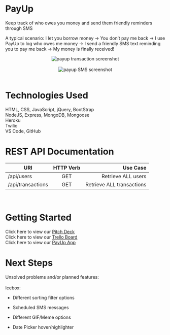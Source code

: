 # **PayUp**
Keep track of who owes you money and send them friendly reminders through SMS
<br/>

A typical scenario: I let you borrow money → You don’t pay me back → I use PayUp to log who owes me money → I send a friendly SMS text reminding you to pay me back → My money is finally received!
<br/>

<div style="text-align:center"><img src="https://i.imgur.com/9AbG823.png" title="payup transaction screenshot"/></div>
<br/>
<div style="text-align:center"><img src="https://i.imgur.com/reMefwt.png" title="payup SMS screenshot"/></div>
<br/>

# **Technologies Used**
HTML, CSS, JavaScript, jQuery, BootStrap
<br/>
NodeJS, Express, MongoDB, Mongoose
<br/>
Heroku
<br/>
Twilio
<br/>
VS Code, GitHub
<br/>

# **REST API Documentation**
| URI        | HTTP Verb           | Use Case  |
| ------------- |:-------------:| -----:|
| /api/users | GET | Retrieve ALL users |
| /api/transactions | GET | Retrieve ALL transactions |
<br/>

# **Getting Started**
Click here to view our [Pitch Deck](https://docs.google.com/presentation/d/1oZ-5lqR1Tx7PmyRmejmRX6Mb87Txon85gePmd_E8n0Q/edit?usp=sharing)
<br/>
Click here to view our [Trello Board](https://trello.com/b/UHOjDafX/project-3-payup)
<br/>
Click here to view our [PayUp App](https://payup-49.herokuapp.com)
<br/>

# **Next Steps**
Unsolved problems and/or planned features:
<br/>
<br/>
Icebox:
<br/>
* Different sorting filter options

* Scheduled SMS messages

* Different GIF/Meme options

* Date Picker hover/highlighter

